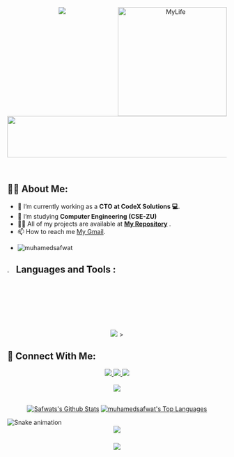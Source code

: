 <div align="center">
    <img src="https://readme-typing-svg.herokuapp.com/?font=Righteous&size=35&center=true&vCenter=true&width=500&height=70&duration=4000&lines=Hi+There!+👋;+I'm+Safwat!+🚀;Web%20Developer;" />
    <img align="right" alt="MyLife" width="250" src="https://user-images.githubusercontent.com/74038190/229223156-0cbdaba9-3128-4d8e-8719-b6b4cf741b67.gif?cid=790b7611rb8cp36foa8zqipr0yzqyv3d79uoce4fn7lbxott&ep=v1_gifs_search&rid=giphy.gif&ct=g">
</div>
<p align="center">
  <img src="https://github.com/Govindv7555/Govindv7555/blob/main/49e76e0596857673c5c80c85b84394c1.gif" width=550px height=95px>
</p> 
<br>

## 🙋‍♂️ About Me:

- 🔭 I’m currently working as a **CTO at CodeX Solutions 💻**.
- 🌱 I’m studying **Computer Engineering (CSE-ZU)**
- 👨‍💻 All of my projects are available at **[My Repository](https://github.com/muhamedsafwat?tab=repositories)** .
- 📫 How to reach me [My Gmail](mailto:musafwat666@gmail.com).
- <p align="left"> <img src="https://komarev.com/ghpvc/?username=muhamedsafwat&label=Profile%20views&color=0e75b6&style=flat" alt="muhamedsafwat" /> </p>

## <img src="https://media2.giphy.com/media/QssGEmpkyEOhBCb7e1/giphy.gif?cid=ecf05e47a0n3gi1bfqntqmob8g9aid1oyj2wr3ds3mg700bl&rid=giphy.gif" width ="3%"> Languages and Tools :

<div align="center">
    <img src="https://skillicons.dev/icons?i=git,github,vscode,mongodb,figma,postman,html,css,js,ts,next,express,nodejs,react,tailwind" />
    ><br>
</div>

## 🤝 Connect With Me:

<div align="center">
    <a href="https://www.linkedin.com/in/muhamedsafwat911/" target="_blank">
        <img src="https://img.shields.io/badge/LinkedIn-0077B5?style=for-the-badge&logo=linkedin&logoColor=white" target="_blank" />
    </a>
  <a href="mailto:musafwat666@gmail.com">
    <img src="https://img.shields.io/badge/Gmail-333333?style=for-the-badge&logo=gmail&logoColor=red" />

  </a>
     </a>
     <a href="https://wa.me/+01016596908?text=Hello Muhamed,i am from GitHub Repository \nAre you available to chat?">
    <img src="https://img.shields.io/badge/WhatsApp-65B741?style=for-the-badge&logo=whatsapp&logoColor=white" />
  </a>
</div>

<br>
<div align="center">
    <img src="https://user-images.githubusercontent.com/73097560/115834477-dbab4500-a447-11eb-908a-139a6edaec5c.gif" />
</div>
<br>

<p align="center">
<a href="https://github.com/muhamedsafwat/github-readme-stats"><img alt="Safwats's Github Stats" src="https://github-readme-stats.vercel.app/api?username=muhamedsafwat1&show_icons=true&count_private=true&theme=react&hide_border=true&bg_color=0D1117&custom_title=Muhamed%20Safwat's%20Github%20Stats" /></a>
<a href="https://github.com/muhamedsafwat/github-readme-stats"><img alt="muhamedsafwat's Top Languages" src="https://github-readme-stats.vercel.app/api/top-langs/?username=muhamedsafwat1&langs_count=8&count_private=true&layout=compact&theme=react&hide_border=true&bg_color=0D1117" /></a>
</p>
<img src="https://raw.githubusercontent.com/muhamedsafwat/muhamedsafwat/output/snake.svg" alt="Snake animation" />
<div align="center">
  <img src="https://profile-counter.glitch.me/muhamedsafwat/count.svg?"  />
</div><h3 align="center">
 <img src="https://readme-typing-svg.herokuapp.com/?font=Righteous&size=25&center=true&vCenter=true&width=500&height=70&duration=4000&lines=+Unlock+the+secrets+of+my+code+vault+🗝️+💻;+Dive+in+and+explore+🌊;Thanks+for+visiting!+❤️">

</h3>
